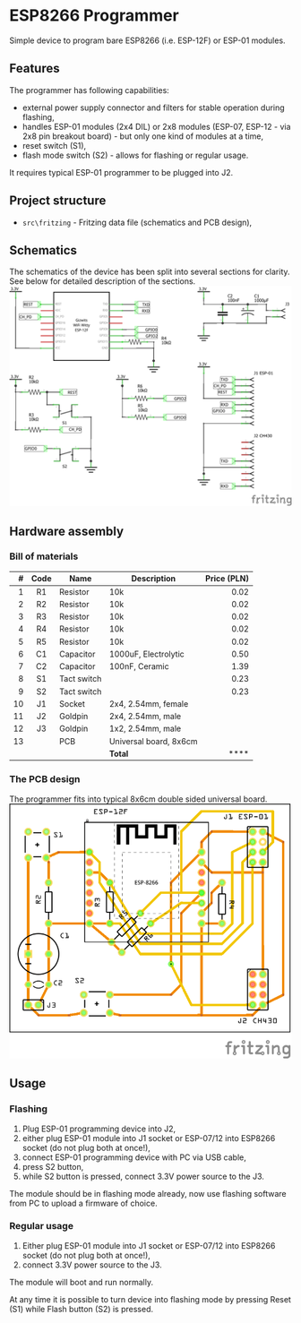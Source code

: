 # ESP8266 Programmer

Simple device to program bare ESP8266 (i.e. ESP-12F) or ESP-01 modules.

## Features
The programmer has following capabilities:
* external power supply connector and filters for stable operation during flashing,
* handles ESP-01 modules (2x4 DIL) or 2x8 modules (ESP-07, ESP-12 - via 2x8 pin breakout board) - but only one kind of modules at a time,
* reset switch (S1),
* flash mode switch (S2)  - allows for flashing or regular usage.

It requires typical ESP-01 programmer to be plugged into J2.

## Project structure
* `src\fritzing` - Fritzing data file (schematics and PCB design),

## Schematics
The schematics of the device has been split into several sections for clarity. See below for detailed description of the sections.
![schematics](img/ESP8266-programmer_schem.png "Schematics")

## Hardware assembly
### Bill of materials
| #   | Code | Name        | Description                | Price (PLN) |
|----:|:----:|-------------|----------------------------|------------:|
|1    |R1    | Resistor    | 10k                        |0.02|
|2    |R2    | Resistor    | 10k                        |0.02|
|3    |R3    | Resistor    | 10k                        |0.02|
|4    |R4    | Resistor    | 10k                        |0.02|
|5    |R5    | Resistor    | 10k                        |0.02|
|6    |C1    | Capacitor   | 1000uF, Electrolytic       |0.50|
|7    |C2    | Capacitor   | 100nF, Ceramic             |1.39|
|8    |S1    | Tact switch |                            |0.23|
|9    |S2    | Tact switch |                            |0.23|
|10   |J1    | Socket      | 2x4, 2.54mm, female        ||
|11   |J2    | Goldpin     | 2x4, 2.54mm, male          ||
|12   |J3    | Goldpin     | 1x2, 2.54mm, male          ||
|13   |      | PCB         | Universal board, 8x6cm     ||
|     |      |             |                   **Total**|****|

### The PCB design
The programmer fits into typical 8x6cm double sided universal board.
![pcb](img/ESP8266-programmer_pcb.png "PCB View")

## Usage
### Flashing
1. Plug ESP-01 programming device into J2,
2. either plug ESP-01 module into J1 socket or ESP-07/12 into ESP8266 socket (do not plug both at once!),
3. connect ESP-01 programming device with PC via USB cable,
4. press S2 button,
5. while S2 button is pressed, connect 3.3V power source to the J3.

The module should be in flashing mode already, now use flashing software from PC to upload a firmware of choice.

### Regular usage
1. Either plug ESP-01 module into J1 socket or ESP-07/12 into ESP8266 socket (do not plug both at once!),
2. connect 3.3V power source to the J3.

The module will boot and run normally.

At any time it is possible to turn device into flashing mode by pressing Reset (S1) while Flash button (S2) is pressed.
